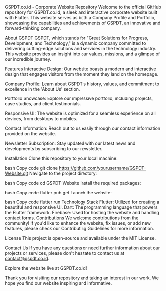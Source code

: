 GSPDT.co.id - Corporate Website Repository
Welcome to the official GitHub repository for GSPDT.co.id, a sleek and interactive corporate website built with Flutter. This website serves as both a Company Profile and Portfolio, showcasing the capabilities and achievements of GSPDT, an innovative and forward-thinking company.

About GSPDT
GSPDT, which stands for "Great Solutions for Progress, Development, and Technology," is a dynamic company committed to delivering cutting-edge solutions and services in the technology industry. This website provides an insight into our values, missions, and a glimpse of our incredible journey.

Features
Interactive Design: Our website boasts a modern and interactive design that engages visitors from the moment they land on the homepage.

Company Profile: Learn about GSPDT's history, values, and commitment to excellence in the 'About Us' section.

Portfolio Showcase: Explore our impressive portfolio, including projects, case studies, and client testimonials.

Responsive UI: The website is optimized for a seamless experience on all devices, from desktops to mobiles.

Contact Information: Reach out to us easily through our contact information provided on the website.

Newsletter Subscription: Stay updated with our latest news and developments by subscribing to our newsletter.

Installation
Clone this repository to your local machine:

bash
Copy code
git clone https://github.com/yourusername/GSPDT-Website.git
Navigate to the project directory:

bash
Copy code
cd GSPDT-Website
Install the required packages:

bash
Copy code
flutter pub get
Launch the website:

bash
Copy code
flutter run
Technology Stack
Flutter: Utilized for creating a beautiful and responsive UI.
Dart: The programming language that powers the Flutter framework.
Firebase: Used for hosting the website and handling contact forms.
Contributions
We welcome contributions from the community! If you'd like to enhance the website, fix issues, or add new features, please check our Contributing Guidelines for more information.

License
This project is open-source and available under the MIT License.

Contact Us
If you have any questions or need further information about our projects or services, please don't hesitate to contact us at contact@gspdt.co.id.

Explore the website live at GSPDT.co.id!

Thank you for visiting our repository and taking an interest in our work. We hope you find our website inspiring and informative.